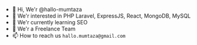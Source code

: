 - 👋 Hi, We'r @hallo-mumtaza
- 👀 We'r interested in PHP Laravel, ExpressJS, React, MongoDB, MySQL
- 🌱 We'r currently learning SEO
- 💞️ We'r a Freelance Team
- 📫 How to reach us `hallo.mumtaza@gmail.com`
